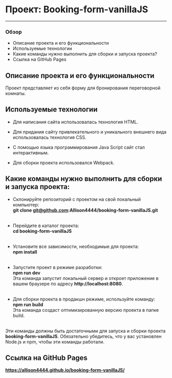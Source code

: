 # Проект: Booking-form-vanillaJS

---

### Обзор

- Описание проекта и его функциональности
- Используемые технологии
- Какие команды нужно выполнить для сборки и запуска проекта?
- Ссылка на GitHub Pages

## Описание проекта и его функциональности

Проект представляет из себя форму для бронирования переговорной комнаты.

## Используемые технологии

- Для написания сайта использовалась технология HTML.

- Для придания сайту привлекательного и уникального внешнего вида использовалась технология CSS.

- С помощью языка программирования Java Script сайт стал интерактивным.

- Для сборки проекта использовался Webpack.

## Какие команды нужно выполнить для сборки и запуска проекта:

- Склонируйте репозиторий с проектом на свой локальный компьютер:<br>**git clone git@github.com:Allison4444/booking-form-vanillaJS.git**<br><br>

- Перейдите в каталог проекта:<br>**cd booking-form-vanillaJS**<br><br>

- Установите все зависимости, необходимые для проекта:<br>**npm install**<br><br>

- Запустите проект в режиме разработки:<br>**npm run dev**<br>Эта команда запустит локальный сервер и откроет приложение в вашем браузере по адресу **http://localhost:8080**.<br><br>

- Для сборки проекта в продакшн режиме, используйте команду:<br>**npm run build**<br>Эта команда создаст оптимизированную версию проекта в папке build.<br><br>

Эти команды должны быть достаточными для запуска и сборки проекта **booking-form-vanillaJS**. Обязательно убедитесь, что у вас установлен Node.js и npm, чтобы эти команды работали.

## Ссылка на GitHub Pages

**https://allison4444.github.io/booking-form-vanillaJS/**
